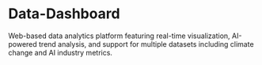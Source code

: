 # Data-Dashboard
Web-based data analytics platform featuring real-time visualization, AI-powered trend analysis, and support for multiple datasets including climate change and AI industry metrics.

